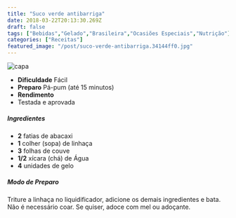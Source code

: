 ```yaml
---
title: "Suco verde antibarriga"
date: 2018-03-22T20:13:30.269Z
draft: false
tags: ["Bebidas","Gelado","Brasileira","Ocasiões Especiais","Nutrição"]
categories: ["Receitas"]
featured_image: "/post/suco-verde-antibarriga.34144ff0.jpg"
---
```


![capa](/post/suco-verde-antibarriga.34144ff0.jpg)

*   **Dificuldade** Fácil
*   **Preparo** Pá-pum (até 15 minutos)
*   **Rendimento**
*   Testada e aprovada
    

##### Ingredientes

*   **2** fatias de abacaxi
*   **1** colher (sopa) de linhaça
*   **3** folhas de couve
*   **1/2** xícara (chá) de Água
*   **4** unidades de gelo

##### Modo de Preparo

Triture a linhaça no liquidificador, adicione os demais ingredientes e bata. Não é necessário coar. Se quiser, adoce com mel ou adoçante.

